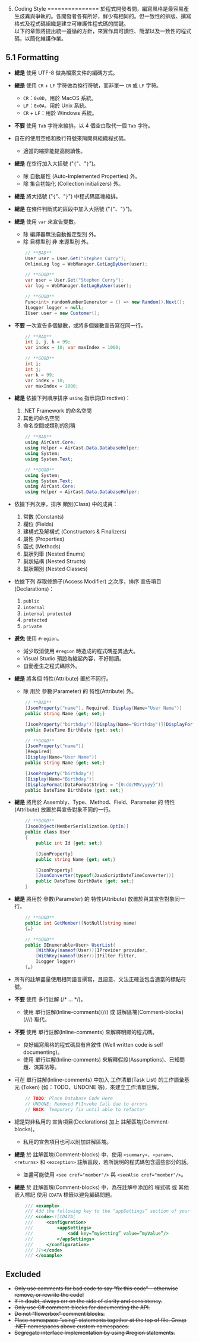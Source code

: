 5. Coding Style
===============
於程式開發者間，編寫風格是最容易產生歧異與爭執的。各開發者各有所好，鮮少有相同的。但一致性的排版、撰寫格式及程式碼組織是建立可維護性程式碼的關鍵。  
以下的章節將提出統一遵循的方針，來實作具可讀性、簡潔以及一致性的程式碼，以簡化維護作業。

5.1 Formatting
--------------
- **總是** 使用 UTF-8 做為檔案文件的編碼方式。

- **總是** 使用 `CR` + `LF` 字符做為換行符號，而非單一 `CR` 或 `LF` 字符。
    + `CR`：`0x0D`，用於 MacOS 系統。
    + `LF`：`0x0A`，用於 Unix 系統。
    + `CR` + `LF`：用於 Windows 系統。

- **不要** 使用 `Tab` 字符來縮排。以 4 個空白取代一個 `Tab` 字符。

- 自在的使用空格和換行符號來隔開與組織程式碼。
    + 適當的縮排能提高閱讀性。

- **總是** 在空行加入大括號 ("`{`"、"`}`")。
    + 除 自動屬性 (Auto-Implemented Properties) 外。
    + 除 集合初始化 (Collection initializers) 外。

- **總是** 將大括號 ("`{`"、"`}`") 中程式碼區塊縮排。

- **總是** 在條件判斷式的區段中加入大括號 ("`{`"、"`}`")。

- **總是** 使用 `var` 來宣告變數。
    + 除 編譯器無法自動推定型別 外。
    + 除 目標型別 非 來源型別 外。

    ```csharp
        // **BAD**
        User user = User.Get("Stephen Curry");
        OnlineLog log = WebManager.GetLogByUser(user);

        // **GOOD**
        var user = User.Get("Stephen Curry");
        var log = WebManager.GetLogByUser(user);

        // **GOOD**
        Func<int> randomNumberGenerator = () => new Random().Next(); 
        ILogger logger = null;
        IUser user = new Customer();
    ```


- **不要** 一次宣告多個變數，或將多個變數宣告寫在同一行。
    ```csharp
        // **BAD**
        int i, j, k = 99;
        var index = 10; var maxIndex = 1000;

        // **GOOD**
        int i;
        int j;
        var k = 99;
        var index = 10;
        var maxIndex = 1000;
    ```


- **總是** 依據下列順序排序 `using` 指示詞(Directive)：
    1. .NET Framework 的命名空間
    2. 其他的命名空間
    3. 命名空間或類別的別稱

    ```csharp
        // **BAD**
        using AirCast.Core;
        using Helper = AirCast.Data.DatabaseHelper;
        using System;
        using System.Text;

        // **GOOD**
        using System;
        using System.Text;
        using AirCast.Core;
        using Helper = AirCast.Data.DatabaseHelper;
    ```


- 依據下列次序，排序 類別(Class) 中的成員：
    1. 常數 (Constants)
    2. 欄位 (Fields)
    3. 建構式及解構式 (Constructors & Finalizers)
    4. 屬性 (Properties)
    5. 函式 (Methods)
    6. 巢狀列舉 (Nested Enums)
    7. 巢狀結構 (Nested Structs)
    7. 巢狀類別 (Nested Classes)

- 依據下列 存取修飾子(Access Modifier) 之次序，排序 宣告項目(Declarations)：
    1. `public`
    2. `internal`
    3. `internal protected`
    4. `protected`
    5. `private`

- **避免** 使用 `#region`。
    + 減少取消使用 `#region` 時造成的程式碼差異過大。
    + Visual Studio 預設為縮起內容，不好閱讀。
    + 自動產生之程式碼除外。

- **總是** 將各個 特性(Attribute) 置於不同行。
    + 除 用於 參數(Parameter) 的 特性(Attribute) 外。

    ```csharp
        // **BAD**
        [JsonProperty("name"), Required, Display(Name="User Name")]
        public string Name {get; set;}

        [JsonProperty("birthday")][Display(Name="Birthday")][DisplayFormat(DataFormatString = "{0:dd/MM/yyyy}")]
        public DateTime BirthDate {get; set;}

        // **GOOD**
        [JsonProperty("name")]
        [Required]
        [Display(Name="User Name")]
        public string Name {get; set;}

        [JsonProperty("birthday")]
        [Display(Name="Birthday")]
        [DisplayFormat(DataFormatString = "{0:dd/MM/yyyy}")]
        public DateTime BirthDate {get; set;}
    ```

- **總是** 將用於 Assembly、Type、Method、Field、Parameter 的 特性(Attribute) 放置於與宣告對象不同的一行。
    ```csharp
        // **GOOD**
        [JsonObject(MemberSerialization.OptIn)]
        public class User
        {
            public int Id {get; set;}

            [JsonProperty]
            public string Name {get; set;}

            [JsonProperty]
            [JsonConverter(typeof(JavaScriptDateTimeConverter))]
            public DateTime BirthDate {get; set;}
        }
    ```


- **總是** 將用於 參數(Parameter) 的 特性(Attribute) 放置於與其宣告對象同一行。
    ```csharp
        // **GOOD**
        public int GetMember([NotNull]string name)
        {…}
    ```
    ```csharp
        // **GOOD**
        public IEnumerable<User> UserList(
            [WithKey(nameof(User))]IProvider provider,
            [WithKey(nameof(User))]IFilter filter,
            ILogger logger)
        {…}
    ```


- 所有的註解盡量使用相同語言撰寫，且語意、文法正確並包含適當的標點符號。

- **不要** 使用 多行註解 (/* ... */)。
    + 使用 單行註解(Inline-comments)(//) 或 註解區塊(Comment-blocks) (///) 取代。

- **不要** 使用 單行註解(Inline-comments) 來解釋明顯的程式碼。
    + 良好編寫風格的程式碼具有自敘性 (Well written code is self documenting)。
    + 使用 單行註解(Inline-comments) 來解釋假設(Assumptions)、已知問題、演算法等。

- 可在 單行註解(Inline-comments) 中加入 工作清單(Task List) 的工作語彙基元 (Token) (如：TODO、UNDONE 等)，來建立工作清單註解。
    ```csharp
        // TODO: Place Database Code Here
        // UNDONE: Removed P\Invoke Call due to errors
        // HACK: Temporary fix until able to refactor
    ```


- 總是對非私用的 宣告項目(Declarations) 加上 註解區塊(Comment-blocks)。
    + 私用的宣告項目也可以附加註解區塊。

- **總是** 於 註解區塊(Comment-blocks) 中，使用 `<summary>`、`<param>`、`<returns>` 和 `<exception>` 註解區段，若所說明的程式碼包含這些部分的話。
    + 並盡可能使用 `<see cref="member"/>` 與 `<seeAlso cref="member"/>`。

- **總是** 於 註解區塊(Comment-blocks) 中，為在註解中添加的 程式碼 或 其他嵌入標記 使用 `CDATA` 標籤以避免編碼問題。
    ```csharp
        /// <example>
        /// Add the following key to the “appSettings” section of your config:
        /// <code><![CDATA[
        ///     <configuration>
        ///         <appSettings>
        ///             <add key=”mySetting” value=”myValue”/>
        ///         </appSettings>
        ///     </configuration>
        /// ]]></code>
        /// </example>
    ```


Excluded
--------
- ~~Only use comments for bad code to say “fix this code” – otherwise remove, or rewrite the code!~~
- ~~If in doubt, always err on the side of clarity and consistency.~~
- ~~Only use C# comment-blocks for documenting the API.~~
- ~~Do not “flowerbox” comment blocks.~~
- ~~Place namespace “using” statements together at the top of file. Group .NET namespaces above custom namespaces.~~
- ~~Segregate interface Implementation by using #region statements.~~
